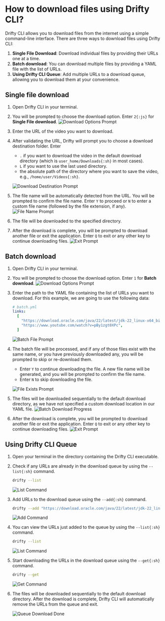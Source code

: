 # How to download files using Drifty CLI?

Drifty CLI allows you to download files from the internet using a simple command-line interface. There are three ways to download files using Drifty CLI:

1. **Single File Download**: Download individual files by providing their URLs one at a time.
2. **Batch download**: You can download multiple files by providing a YAML file with the list of URLs.
3. **Using Drifty CLI Queue**: Add multiple URLs to a download queue, allowing you to download them at your convenience.

## Single file download

1. Open Drifty CLI in your terminal.
2. You will be prompted to choose the download option. Enter `2{:js}` for **Single File download**.
   ![Download Options Prompt](https://github.com/user-attachments/assets/c1bb0da0-e36c-4229-9e8a-a473a973beaa)
3. Enter the URL of the video you want to download.
4. After validating the URL, Drifty will prompt you to choose a download destination folder. Enter

   - `.` if you want to download the video in the default download directory (which is `user_home/Downloads{:sh}` in most cases).
   - `L` if you want to use the last used directory.
   - the absolute path of the directory where you want to save the video, e.g., `/home/user/Videos{:sh}`.

   ![Download Destination Prompt](https://github.com/user-attachments/assets/1eb90bd7-1ae8-47f3-8a16-e4b8d5c214e6)

5. The file name will be automatically detected from the URL. You will be prompted to confirm the file name. Enter `Y` to proceed or `N` to enter a custom file name (followed by the file extension, if any).
   ![File Name Prompt](https://github.com/user-attachments/assets/5c6b0003-2498-457d-b4b3-cade262a19f9)
6. The file will be downloaded to the specified directory.
7. After the download is complete, you will be prompted to download another file or exit the application. Enter `Q` to exit or any other key to continue downloading files.
   ![Exit Prompt](https://github.com/user-attachments/assets/001a1111-d4af-4517-8545-8a5ae831ac70)

## Batch download

1. Open Drifty CLI in your terminal.
2. You will be prompted to choose the download option. Enter `1` for **Batch download**.
   ![Download Options Prompt](https://github.com/user-attachments/assets/c1bb0da0-e36c-4229-9e8a-a473a973beaa)
3. Enter the path to the YAML file containing the list of URLs you want to download.
   For this example, we are going to use the following data:
   ```yaml
   # batch.yml
   links:
     [
       "https://download.oracle.com/java/22/latest/jdk-22_linux-x64_bin.tar.gz",
       "https://www.youtube.com/watch?v=pBy1zgt0XPc",
     ]
   ```
   ![Batch File Prompt](https://github.com/user-attachments/assets/d86c42f1-f8f2-44ba-8c96-69be1a76aede)
4. The batch file will be processed, and if any of those files exist with the same name, or you have previously downloaded any, you will be prompted to skip or re-download them.

   - Enter `Y` to continue downloading the file. A new file name will be generated, and you will be prompted to confirm the file name.
   - Enter `N` to skip downloading the file.

   ![File Exists Prompt](https://github.com/user-attachments/assets/6f475d3a-a316-443a-9b17-739a33155a7f)

5. The files will be downloaded sequentially to the default download directory, as we have not specified a custom download location in our YAML file.
   ![Batch Download Progress](https://github.com/user-attachments/assets/1ba81b88-ddb4-4721-aa5f-9579d4634e99)
6. After the download is complete, you will be prompted to download another file or exit the application. Enter `Q` to exit or any other key to continue downloading files.
   ![Exit Prompt](https://github.com/user-attachments/assets/3e8d7491-bb27-454a-b633-092bc45e0260)

## Using Drifty CLI Queue

1. Open your terminal in the directory containing the Drifty CLI executable.
2. Check if any URLs are already in the download queue by using the `--list{:sh}` command.

   ```bash
   drifty --list
   ```

   ![List Command](https://github.com/user-attachments/assets/bc109432-43ef-461a-bc2e-751ce78e87b4)

3. Add URLs to the download queue using the `--add{:sh}` command.

   ```bash
   drifty --add "https://download.oracle.com/java/22/latest/jdk-22_linux-x64_bin.tar.gz" "https://www.youtube.com/watch?v=pBy1zgt0XPc"
   ```

   ![Add Command](https://github.com/user-attachments/assets/5043cfe3-adcf-45a1-aead-33f3dec8a8cd)

4. You can view the URLs just added to the queue by using the `--list{:sh}` command.

   ```bash
   drifty --list
   ```

   ![List Command](https://github.com/user-attachments/assets/b675b9e2-2159-4125-8996-535ba03f6cfe)

5. Start downloading the URLs in the download queue using the `--get{:sh}` command.

   ```bash
   drifty --get
   ```

   ![Get Command](https://github.com/user-attachments/assets/0481a556-fea1-4d4f-9383-8e1d842ee388)

6. The files will be downloaded sequentially to the default download directory. After the download is complete, Drifty CLI will automatically remove the URLs from the queue and exit.

   ![Queue Download Done](https://github.com/user-attachments/assets/6ecea884-9587-4a7a-9a62-8b3052ac3a1d)
